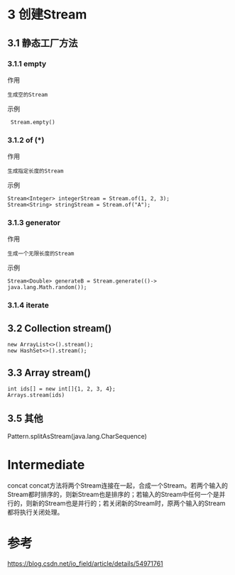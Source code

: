 


# 3 创建Stream

## 3.1 静态工厂方法

### 3.1.1 empty

作用

    生成空的Stream
    
示例

     Stream.empty()    

### 3.1.2 of (*)

作用

    生成指定长度的Stream
    
示例

    Stream<Integer> integerStream = Stream.of(1, 2, 3);
    Stream<String> stringStream = Stream.of("A");

### 3.1.3 generator

作用

    生成一个无限长度的Stream

示例

    Stream<Double> generateB = Stream.generate(()-> java.lang.Math.random());

### 3.1.4 iterate

## 3.2 Collection stream()

    new ArrayList<>().stream();
    new HashSet<>().stream();

## 3.3 Array stream()    

    int ids[] = new int[]{1, 2, 3, 4};
    Arrays.stream(ids)      

## 3.5 其他


Pattern.splitAsStream(java.lang.CharSequence)


# Intermediate

concat
concat方法将两个Stream连接在一起，合成一个Stream。若两个输入的Stream都时排序的，则新Stream也是排序的；若输入的Stream中任何一个是并行的，则新的Stream也是并行的；若关闭新的Stream时，原两个输入的Stream都将执行关闭处理。


# 参考

https://blog.csdn.net/io_field/article/details/54971761